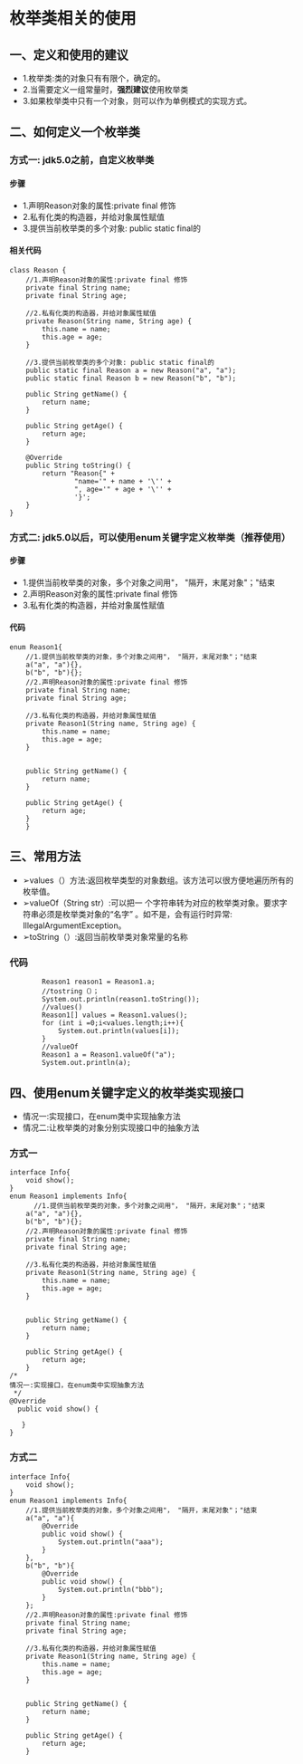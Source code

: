 # 枚举类相关的使用
## 一、定义和使用的建议
 * 1.枚举类:类的对象只有有限个，确定的。
 * 2.当需要定义一组常量时，**强烈建议**使用枚举类
 * 3.如果枚举类中只有一个对象，则可以作为单例模式的实现方式。
 
## 二、如何定义一个枚举类
### 方式一: jdk5.0之前，自定义枚举类
#### 步骤
 * 1.声明Reason对象的属性:private final 修饰
 * 2.私有化类的构造器，并给对象属性赋值
 * 3.提供当前枚举类的多个对象: public static final的
 
#### 相关代码

```
class Reason {
    //1.声明Reason对象的属性:private final 修饰
    private final String name;
    private final String age;

    //2.私有化类的构造器，并给对象属性赋值
    private Reason(String name, String age) {
        this.name = name;
        this.age = age;
    }

    //3.提供当前枚举类的多个对象: public static final的
    public static final Reason a = new Reason("a", "a");
    public static final Reason b = new Reason("b", "b");

    public String getName() {
        return name;
    }

    public String getAge() {
        return age;
    }

    @Override
    public String toString() {
        return "Reason{" +
                "name='" + name + '\'' +
                ", age='" + age + '\'' +
                '}';
    }
}
```

### 方式二: jdk5.0以后，可以使用**enum**关键字定义枚举类（推荐使用）
#### 步骤
* 1.提供当前枚举类的对象，多个对象之间用"， "隔开，末尾对象"；"结束
* 2.声明Reason对象的属性:private final 修饰
* 3.私有化类的构造器，并给对象属性赋值

#### 代码

```
enum Reason1{
    //1.提供当前枚举类的对象，多个对象之间用"， "隔开，末尾对象"；"结束
    a("a", "a"){},
    b("b", "b"){};
    //2.声明Reason对象的属性:private final 修饰
    private final String name;
    private final String age;

    //3.私有化类的构造器，并给对象属性赋值
    private Reason1(String name, String age) {
        this.name = name;
        this.age = age;
    }


    public String getName() {
        return name;
    }

    public String getAge() {
        return age;
    }
    }
```

## 三、常用方法
 * ➢values（）方法:返回枚举类型的对象数组。该方法可以很方便地遍历所有的枚举值。
 * ➢valueOf（String str）:可以把一 个字符串转为对应的枚举类对象。要求字符串必须是枚举类对象的“名字” 。如不是，会有运行时异常: IllegalArgumentException。
 * ➢toString（）:返回当前枚举类对象常量的名称
 
 ### 代码
 
```
        Reason1 reason1 = Reason1.a;
        //tostring（）；
        System.out.println(reason1.toString());
        //values()
        Reason1[] values = Reason1.values();
        for (int i =0;i<values.length;i++){
            System.out.println(values[i]);
        }
        //valueOf
        Reason1 a = Reason1.valueOf("a");
        System.out.println(a);
```

## 四、使用enum关键字定义的枚举类实现接口
* 情况一:实现接口，在enum类中实现抽象方法
* 情况二:让枚举类的对象分别实现接口中的抽象方法

### 方式一

```
interface Info{
    void show();
}
enum Reason1 implements Info{
      //1.提供当前枚举类的对象，多个对象之间用"， "隔开，末尾对象"；"结束
    a("a", "a"){},
    b("b", "b"){};
    //2.声明Reason对象的属性:private final 修饰
    private final String name;
    private final String age;

    //3.私有化类的构造器，并给对象属性赋值
    private Reason1(String name, String age) {
        this.name = name;
        this.age = age;
    }


    public String getName() {
        return name;
    }

    public String getAge() {
        return age;
    }
/*
情况一:实现接口，在enum类中实现抽象方法
 */
@Override
  public void show() {

   }
}
```
### 方式二

```
interface Info{
    void show();
}
enum Reason1 implements Info{
    //1.提供当前枚举类的对象，多个对象之间用"， "隔开，末尾对象"；"结束
    a("a", "a"){
        @Override
        public void show() {
            System.out.println("aaa");
        }
    },
    b("b", "b"){
        @Override
        public void show() {
            System.out.println("bbb");
        }
    };
    //2.声明Reason对象的属性:private final 修饰
    private final String name;
    private final String age;

    //3.私有化类的构造器，并给对象属性赋值
    private Reason1(String name, String age) {
        this.name = name;
        this.age = age;
    }


    public String getName() {
        return name;
    }

    public String getAge() {
        return age;
    }

```